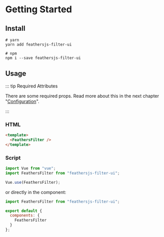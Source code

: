 # Getting Started

## Install

```bash{2,5}
# yarn
yarn add feathersjs-filter-ui

# npm
npm i --save feathersjs-filter-ui
```

## Usage

::: tip Required Attributes

There are some required props. Read more about this in the next chapter "[Configuration](./1-Configuration.md)".

:::

### HTML

```html
<template>
  <FeathersFilter />
</template>
```

### Script

```javascript
import Vue from "vue";
import FeathersFilter from "feathersjs-filter-ui";

Vue.use(FeathersFilter);
```

or directly in the component:

```javascript
import FeathersFilter from "feathersjs-filter-ui";

export default {
  components: {
    FeathersFilter
  }
};
```
